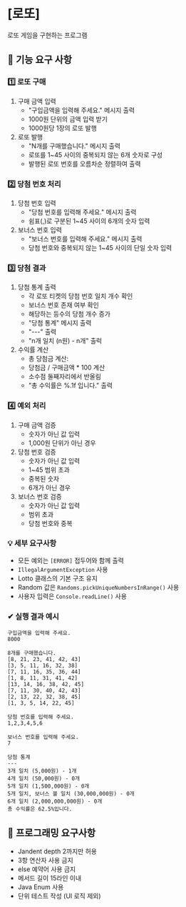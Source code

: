 # [로또]

로또 게임을 구현하는 프로그램

## 🚀 기능 요구 사항

### 1️⃣ 로또 구매

1. 구매 금액 입력
    - "구입금액을 입력해 주세요." 메시지 출력
    - 1000원 단위의 금액 입력 받기
    - 1000원당 1장의 로또 발행
2. 로또 발행
    - "N개를 구매했습니다." 메시지 출력 
    - 로또를 1~45 사이의 중복되지 않는 6개 숫자로 구성
    - 발행된 로또 번호를 오름차순 정렬하여 출력

### 2️⃣ 당첨 번호 처리

1. 당첨 번호 입력
    - "당첨 번호를 입력해 주세요." 메시지 출력
    - 쉼표(,)로 구분된 1~45 사이의 6개의 숫자 입력
2. 보너스 번호 입력
    - "보너스 번호를 입력해 주세요." 메시지 출력
    - 당첨 번호와 중복되지 않는 1~45 사이의 단일 숫자 입력

### 3️⃣ 당첨 결과

1. 당첨 통계 출력
    - 각 로또 티켓의 당첨 번호 일치 개수 확인
    - 보너스 번호 존재 여부 확인
    - 해당하는 등수의 당첨 개수 증가
    - "당첨 통계" 메시지 출력
    - "---" 출력
    - "n개 일치 (n원) - n개" 출럭
2. 수익률 계산
    - 총 당첨금 계산:
    - 당첨금 / 구매금액 * 100 계산
    - 소수점 둘째자리에서 반올림
    - "총 수익률은 %.1f 입니다." 출력

### 4️⃣ 예외 처리

1. 구매 금액 검증
    - 숫자가 아닌 값 입력
    - 1,000원 단위가 아닌 경우
2. 당첨 번호 검증
    - 숫자가 아닌 값 입력
    - 1~45 범위 초과
    - 중복된 숫자
    - 6개가 아닌 경우
3. 보너스 번호 검증
    - 숫자가 아닌 값 입력
    - 범위 초과
    - 당첨 번호와 중복

### 💡 세부 요구사항

- 모든 예외는 `[ERROR]` 접두어와 함께 출력
- `IllegalArgumentException` 사용
- Lotto 클래스의 기본 구조 유지
- Random 값은 `Randoms.pickUniqueNumbersInRange()` 사용
- 사용자 입력은 `Console.readLine()` 사용

### ✔ 실행 결과 예시

```
구입금액을 입력해 주세요.
8000

8개를 구매했습니다.
[8, 21, 23, 41, 42, 43]
[3, 5, 11, 16, 32, 38]
[7, 11, 16, 35, 36, 44]
[1, 8, 11, 31, 41, 42]
[13, 14, 16, 38, 42, 45]
[7, 11, 30, 40, 42, 43]
[2, 13, 22, 32, 38, 45]
[1, 3, 5, 14, 22, 45]

당첨 번호를 입력해 주세요.
1,2,3,4,5,6

보너스 번호를 입력해 주세요.
7

당첨 통계
---
3개 일치 (5,000원) - 1개
4개 일치 (50,000원) - 0개
5개 일치 (1,500,000원) - 0개
5개 일치, 보너스 볼 일치 (30,000,000원) - 0개
6개 일치 (2,000,000,000원) - 0개
총 수익률은 62.5%입니다.

```

## 🎯 프로그래밍 요구사항

- Jandent depth 2까지만 허용
- 3항 연산자 사용 금지
- else 예약어 사용 금지
- 메서드 길이 15라인 이내
- Java Enum 사용
- 단위 테스트 작성 (UI 로직 제외)